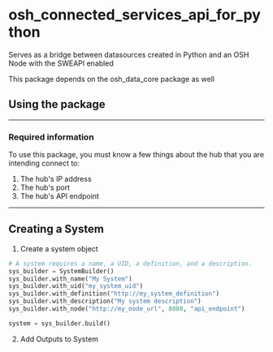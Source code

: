 # osh_connected_services_api_for_python
Serves as a bridge between datasources created in Python and an OSH Node with the SWEAPI enabled

This package depends on the osh_data_core package as well 

## Using the package

---

### Required information
To use this package, you must know a few things about the hub that you are intending connect to:
1. The hub's IP address
2. The hub's port
3. The hub's API endpoint

---

## Creating a System
1. Create a system object   
```python 
# A system requires a name, a UID, a definition, and a description.
sys_builder = SystemBuilder()
sys_builder.with_name("My System")
sys_builder.with_uid("my_system_uid")
sys_builder.with_definition("http://my_system_definition")
sys_builder.with_description("My system description")
sys_builder.with_node("http://my_node_url", 8080, "api_endpoint")

system = sys_builder.build()
```

2. Add Outputs to System
```python

```